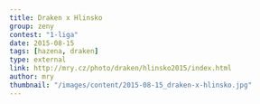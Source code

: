 ```yaml
---
title: Draken x Hlinsko
group: zeny
contest: "1-liga"
date: 2015-08-15
tags: [hazena, draken]
type: external
link: http://mry.cz/photo/draken/hlinsko2015/index.html
author: mry
thumbnail: "/images/content/2015-08-15_draken-x-hlinsko.jpg"
---
```

